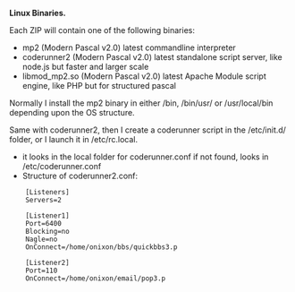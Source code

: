 **Linux Binaries.**

Each ZIP will contain one of the following binaries:
* mp2 (Modern Pascal v2.0) latest commandline interpreter
* coderunner2 (Modern Pascal v2.0) latest standalone script server, like node.js but faster and larger scale
* libmod_mp2.so (Modern Pascal v2.0) latest Apache Module script engine, like PHP but for structured pascal

Normally I install the mp2 binary in either /bin, /bin/usr/ or /usr/local/bin depending upon the OS structure.

Same with coderunner2, then I create a coderunner script in the /etc/init.d/ folder, or I launch it in /etc/rc.local.
* it looks in the local folder for coderunner.conf if not found, looks in /etc/coderunner.conf
* Structure of coderunner2.conf:
```
    [Listeners]
    Servers=2
    
    [Listener1]
    Port=6400
    Blocking=no
    Nagle=no
    OnConnect=/home/onixon/bbs/quickbbs3.p
    
    [Listener2]
    Port=110
    OnConnect=/home/onixon/email/pop3.p
```
